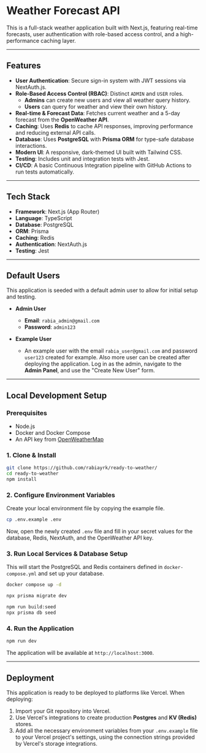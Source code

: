 # Weather Forecast API

This is a full-stack weather application built with Next.js, featuring real-time forecasts, user authentication with role-based access control, and a high-performance caching layer.

---

## Features

* **User Authentication**: Secure sign-in system with JWT sessions via NextAuth.js.
* **Role-Based Access Control (RBAC)**: Distinct `ADMIN` and `USER` roles.
    * **Admins** can create new users and view all weather query history.
    * **Users** can query for weather and view their own history.
* **Real-time & Forecast Data**: Fetches current weather and a 5-day forecast from the **OpenWeather API**.
* **Caching**: Uses **Redis** to cache API responses, improving performance and reducing external API calls.
* **Database**: Uses **PostgreSQL** with **Prisma ORM** for type-safe database interactions.
* **Modern UI**: A responsive, dark-themed UI built with Tailwind CSS.
* **Testing**: Includes unit and integration tests with Jest.
* **CI/CD**: A basic Continuous Integration pipeline with GitHub Actions to run tests automatically.

---

## Tech Stack

* **Framework**: Next.js (App Router)
* **Language**: TypeScript
* **Database**: PostgreSQL
* **ORM**: Prisma
* **Caching**: Redis
* **Authentication**: NextAuth.js
* **Testing**: Jest

---

## Default Users

This application is seeded with a default admin user to allow for initial setup and testing.

* **Admin User**
    * **Email**: `rabia_admin@gmail.com`
    * **Password**: `admin123`

* **Example User**
    * An example user with the email `rabia_user@gmail.com` and password `user123` created for example. Also more user can be created after deploying the application. Log in as the admin, navigate to the **Admin Panel**, and use the "Create New User" form.

---

## Local Development Setup

### Prerequisites

* Node.js
* Docker and Docker Compose
* An API key from [OpenWeatherMap](https://openweathermap.org/)

### 1. Clone & Install

```bash
git clone https://github.com/rabiayrk/ready-to-weather/
cd ready-to-weather
npm install
```

### 2. Configure Environment Variables

Create your local environment file by copying the example file.

```bash
cp .env.example .env
```

Now, open the newly created `.env` file and fill in your secret values for the database, Redis, NextAuth, and the OpenWeather API key.

### 3. Run Local Services & Database Setup

This will start the PostgreSQL and Redis containers defined in `docker-compose.yml` and set up your database.

```bash
docker compose up -d

npx prisma migrate dev

npm run build:seed
npx prisma db seed
```

### 4. Run the Application

```bash
npm run dev
```

The application will be available at `http://localhost:3000`.

---
## Deployment

This application is ready to be deployed to platforms like Vercel. When deploying:

1.  Import your Git repository into Vercel.
2.  Use Vercel's integrations to create production **Postgres** and **KV (Redis)** stores.
3.  Add all the necessary environment variables from your `.env.example` file to your Vercel project's settings, using the connection strings provided by Vercel's storage integrations.